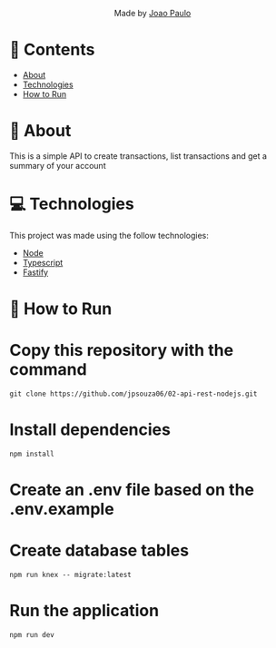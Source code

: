 <p align="center">
    Made by <a href="https://github.com/jpsouza06">Joao Paulo</a>
</p>


 ## 

# 📌 Contents

* [About](#rocket-about)
* [Technologies](#computer-technologies) 
* [How to Run](#wrench-how-to-run)


# :rocket: About

This is a simple API to create transactions, list transactions and get a summary of your account

# :computer: Technologies
This project was made using the follow technologies:

* [Node](https://nodejs.org/en/) 
* [Typescript](https://www.typescriptlang.org/)          
* [Fastify](https://www.fastify.io/)


# :wrench: How to Run

# Copy this repository with the command
```
git clone https://github.com/jpsouza06/02-api-rest-nodejs.git
```
# Install dependencies
```
npm install 
```
# Create an .env file based on the .env.example

# Create database tables
```
npm run knex -- migrate:latest 
```
# Run the application
```
npm run dev
```
